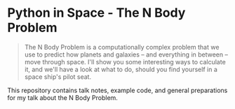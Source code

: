 # Python in Space - The N Body Problem

> The N Body Problem is a computationally complex problem that we use to predict how planets and galaxies – and everything in between – move through space. I'll show you some interesting ways to calculate it, and we'll have a look at what to do, should you find yourself in a space ship's pilot seat.

This repository contains talk notes, example code, and general preparations for my talk about the N Body Problem.
